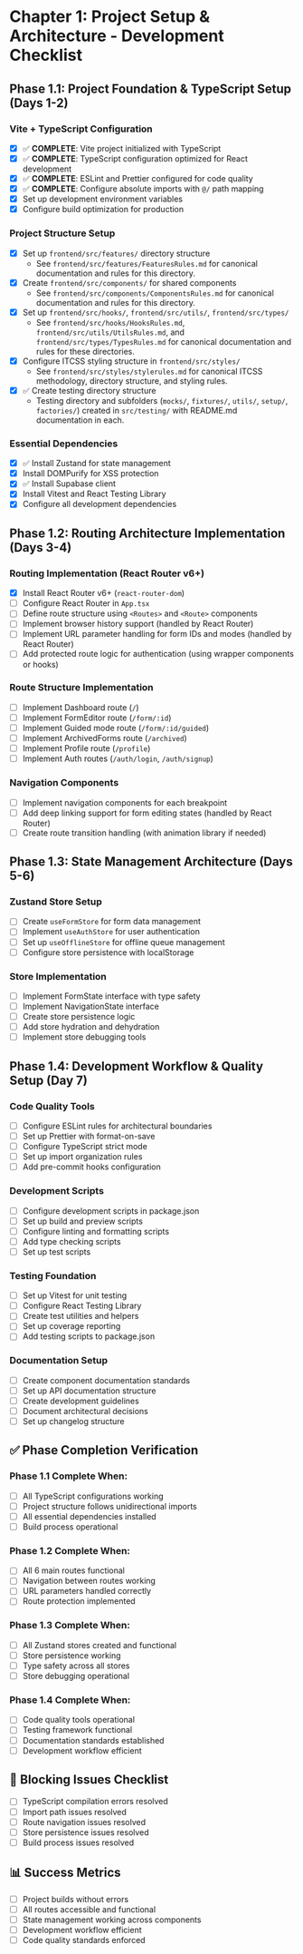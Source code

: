 # Chapter 1: Project Setup & Architecture - Development Checklist

## Phase 1.1: Project Foundation & TypeScript Setup (Days 1-2)

### Vite + TypeScript Configuration

- [x] ✅ **COMPLETE**: Vite project initialized with TypeScript
- [x] ✅ **COMPLETE**: TypeScript configuration optimized for React development
- [x] ✅ **COMPLETE**: ESLint and Prettier configured for code quality
- [x] ✅ **COMPLETE**: Configure absolute imports with `@/` path mapping
- [x] Set up development environment variables
- [x] Configure build optimization for production

### Project Structure Setup

- [x] Set up `frontend/src/features/` directory structure
  - See `frontend/src/features/FeaturesRules.md` for canonical documentation and rules for this directory.
- [x] Create `frontend/src/components/` for shared components
  - See `frontend/src/components/ComponentsRules.md` for canonical documentation and rules for this directory.
- [x] Set up `frontend/src/hooks/`, `frontend/src/utils/`, `frontend/src/types/`
  - See `frontend/src/hooks/HooksRules.md`, `frontend/src/utils/UtilsRules.md`, and `frontend/src/types/TypesRules.md` for canonical documentation and rules for these directories.
- [x] Configure ITCSS styling structure in `frontend/src/styles/`
  - See `frontend/src/styles/stylerules.md` for canonical ITCSS methodology, directory structure, and styling rules.
- [x] ✅ Create testing directory structure
  - Testing directory and subfolders (`mocks/`, `fixtures/`, `utils/`, `setup/`, `factories/`) created in `src/testing/` with README.md documentation in each.

### Essential Dependencies

- [x] ✅ Install Zustand for state management
- [x] Install DOMPurify for XSS protection
- [x] ✅ Install Supabase client
- [x] Install Vitest and React Testing Library
- [x] Configure all development dependencies

## Phase 1.2: Routing Architecture Implementation (Days 3-4)

### Routing Implementation (React Router v6+)

- [x] Install React Router v6+ (`react-router-dom`)
- [ ] Configure React Router in `App.tsx`
- [ ] Define route structure using `<Routes>` and `<Route>` components
- [ ] Implement browser history support (handled by React Router)
- [ ] Implement URL parameter handling for form IDs and modes (handled by React Router)
- [ ] Add protected route logic for authentication (using wrapper components or hooks)

### Route Structure Implementation

- [ ] Implement Dashboard route (`/`)
- [ ] Implement FormEditor route (`/form/:id`)
- [ ] Implement Guided mode route (`/form/:id/guided`)
- [ ] Implement ArchivedForms route (`/archived`)
- [ ] Implement Profile route (`/profile`)
- [ ] Implement Auth routes (`/auth/login`, `/auth/signup`)

### Navigation Components

- [ ] Implement navigation components for each breakpoint
- [ ] Add deep linking support for form editing states (handled by React Router)
- [ ] Create route transition handling (with animation library if needed)

## Phase 1.3: State Management Architecture (Days 5-6)

### Zustand Store Setup

- [ ] Create `useFormStore` for form data management
- [ ] Implement `useAuthStore` for user authentication
- [ ] Set up `useOfflineStore` for offline queue management
- [ ] Configure store persistence with localStorage

### Store Implementation

- [ ] Implement FormState interface with type safety
- [ ] Implement NavigationState interface
- [ ] Create store persistence logic
- [ ] Add store hydration and dehydration
- [ ] Implement store debugging tools

## Phase 1.4: Development Workflow & Quality Setup (Day 7)

### Code Quality Tools

- [ ] Configure ESLint rules for architectural boundaries
- [ ] Set up Prettier with format-on-save
- [ ] Configure TypeScript strict mode
- [ ] Set up import organization rules
- [ ] Add pre-commit hooks configuration

### Development Scripts

- [ ] Configure development scripts in package.json
- [ ] Set up build and preview scripts
- [ ] Configure linting and formatting scripts
- [ ] Add type checking scripts
- [ ] Set up test scripts

### Testing Foundation

- [ ] Set up Vitest for unit testing
- [ ] Configure React Testing Library
- [ ] Create test utilities and helpers
- [ ] Set up coverage reporting
- [ ] Add testing scripts to package.json

### Documentation Setup

- [ ] Create component documentation standards
- [ ] Set up API documentation structure
- [ ] Create development guidelines
- [ ] Document architectural decisions
- [ ] Set up changelog structure

## ✅ Phase Completion Verification

### Phase 1.1 Complete When:

- [ ] All TypeScript configurations working
- [ ] Project structure follows unidirectional imports
- [ ] All essential dependencies installed
- [ ] Build process operational

### Phase 1.2 Complete When:

- [ ] All 6 main routes functional
- [ ] Navigation between routes working
- [ ] URL parameters handled correctly
- [ ] Route protection implemented

### Phase 1.3 Complete When:

- [ ] All Zustand stores created and functional
- [ ] Store persistence working
- [ ] Type safety across all stores
- [ ] Store debugging operational

### Phase 1.4 Complete When:

- [ ] Code quality tools operational
- [ ] Testing framework functional
- [ ] Documentation standards established
- [ ] Development workflow efficient

## 🚨 Blocking Issues Checklist

- [ ] TypeScript compilation errors resolved
- [ ] Import path issues resolved
- [ ] Route navigation issues resolved
- [ ] Store persistence issues resolved
- [ ] Build process issues resolved

## 📊 Success Metrics

- [ ] Project builds without errors
- [ ] All routes accessible and functional
- [ ] State management working across components
- [ ] Development workflow efficient
- [ ] Code quality standards enforced
